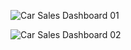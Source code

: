 ![Car Sales Dashboard 01](https://github.com/user-attachments/assets/2e82a1cb-b91c-437a-82ba-dd2619b464ab)

![Car Sales Dashboard 02](https://github.com/user-attachments/assets/955bcc09-23a1-4001-9089-6f36ddf61fa7)

